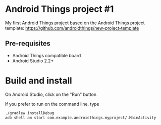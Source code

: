 Android Things project #1
=====================================

My first Android Things project based on the Android Things project template:
https://github.com/androidthings/new-project-template


Pre-requisites
--------------

- Android Things compatible board
- Android Studio 2.2+


Build and install
=================

On Android Studio, click on the "Run" button.

If you prefer to run on the command line, type

```bash
./gradlew installDebug
adb shell am start com.example.androidthings.myproject/.MainActivity
```
